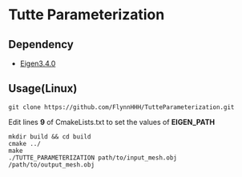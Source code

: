 # Tutte Parameterization

## Dependency

* [Eigen3.4.0](http://eigen.tuxfamily.org/)

## Usage(Linux)

```SHELL
git clone https://github.com/FlynnHHH/TutteParameterization.git
```

Edit lines **9** of CmakeLists.txt to set the values of **EIGEN_PATH**

```SHELL
mkdir build && cd build
cmake ../
make
./TUTTE_PARAMETERIZATION path/to/input_mesh.obj /path/to/output_mesh.obj
```
